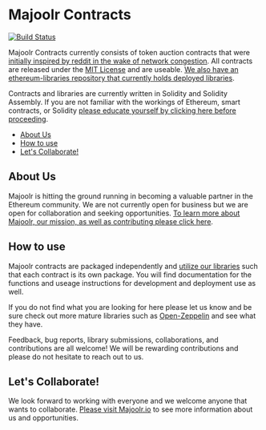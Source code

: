 Majoolr Contracts
=========================

[![Build Status](https://travis-ci.org/Majoolr/ethereum-contracts.svg?branch=master)](https://travis-ci.org/Majoolr/ethereum-contracts)   

Majoolr Contracts currently consists of token auction contracts that were [initially inspired by reddit in the wake of network congestion](https://www.reddit.com/r/ethereum/comments/6iwyta/the_ico_contract_to_end_all_of_the_nonsense/ "reddit post"). All contracts are released under the [MIT License](https://github.com/Majoolr/ethereum-contracts/blob/master/LICENSE "MIT License") and are useable. [We also have an ethereum-libraries repository that currently holds deployed libraries](https://github.com/Majoolr/ethereum-libraries "Github link").

Contracts and libraries are currently written in Solidity and Solidity Assembly. If you are not familiar with the workings of Ethereum, smart contracts, or Solidity [please educate yourself by clicking here before proceeding](https://solidity.readthedocs.io/en/develop/introduction-to-smart-contracts.html "Solidity link").

<!-- START doctoc generated TOC please keep comment here to allow auto update -->
<!-- DON'T EDIT THIS SECTION, INSTEAD RE-RUN doctoc TO UPDATE -->


- [About Us](#about-us)
- [How to use](#how-to-use)
- [Let's Collaborate!](#lets-collaborate)

<!-- END doctoc generated TOC please keep comment here to allow auto update -->

## About Us

Majoolr is hitting the ground running in becoming a valuable partner in the Ethereum community. We are not currently open for business but we are open for collaboration and seeking opportunities. [To learn more about Majoolr, our mission, as well as contributing please click here](https://majoolr.io "Majoolr website").

## How to use

Majoolr contracts are packaged independently and [utilize our libraries](https://github.com/Majoolr/ethereum-libraries "Github link") such that each contract is its own package. You will find documentation for the functions and useage instructions for development and deployment use as well.   

If you do not find what you are looking for here please let us know and be sure check out more mature libraries such as [Open-Zeppelin](https://github.com/OpenZeppelin/ "Zeppelin github") and see what they have.

Feedback, bug reports, library submissions, collaborations, and contributions are all welcome! We will be rewarding contributions and please do not hesitate to reach out to us.   

## Let's Collaborate!

We look forward to working with everyone and we welcome anyone that wants to collaborate. [Please visit Majoolr.io](https://majoolr.io "Majoolr website") to see more information about us and opportunities.
